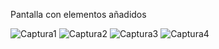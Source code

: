 Pantalla con elementos añadidos

![Captura1](https://user-images.githubusercontent.com/66332670/86064302-fc725c00-ba29-11ea-8ec7-ac021076c403.PNG)
![Captura2](https://user-images.githubusercontent.com/66332670/86064307-fe3c1f80-ba29-11ea-8f19-58576270d2c3.PNG)
![Captura3](https://user-images.githubusercontent.com/66332670/86064312-ff6d4c80-ba29-11ea-962b-4807c81affb3.PNG)
![Captura4](https://user-images.githubusercontent.com/66332670/86064315-009e7980-ba2a-11ea-9e4c-bed2896112d9.PNG)
